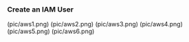 ### Create an IAM User
(pic/aws1.png)
(pic/aws2.png)
(pic/aws3.png)
(pic/aws4.png)
(pic/aws5.png)
(pic/aws6.png)
